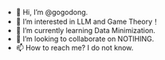 - 👋 Hi, I’m @gogodong.
- 👀 I’m interested in LLM and Game Theory！
- 🌱 I’m currently learning Data Minimization.
- 💞️ I’m looking to collaborate on NOTIHING.
- 📫 How to reach me? I do not know.

<!---
gogodong/gogodong is a ✨ special ✨ repository because its `README.md` (this file) appears on your GitHub profile.
You can click the Preview link to take a look at your changes.
--->
